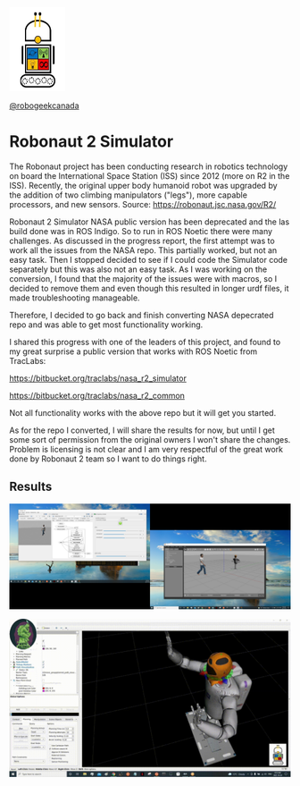 <img src="https://github.com/robogeekcanada/noetic_robots/blob/main/images/RG-logo.jpg" alt="alt text" width=100 height=150>

[@robogeekcanada](https://robo-geek.ca/)

# Robonaut 2 Simulator

The Robonaut project has been conducting research in robotics technology on board the International Space Station (ISS) since 2012 (more on R2 in the ISS). Recently, the original upper body humanoid robot was upgraded by the addition of two climbing manipulators ("legs"), more capable processors, and new sensors.
Source: https://robonaut.jsc.nasa.gov/R2/

Robonaut 2 Simulator NASA public version has been deprecated and the las build done was in ROS Indigo. So to run in ROS Noetic there were many challenges.
As discussed in the progress report, the first attempt was to work all the issues from the NASA repo. This partially worked, but not an easy task.
Then I stopped decided to see if I could code the Simulator code separately but this was also not an easy task. As I was working on the conversion, I found that the majority of the issues were with macros, so I decided to remove them and even though this resulted in longer urdf files, it made troubleshooting manageable.

Therefore, I decided to go back and finish converting NASA depecrated repo and was able to get most functionality working.

I shared this progress with one of the leaders of this project, and found to my great surprise a public version that works with ROS Noetic from TracLabs:

https://bitbucket.org/traclabs/nasa_r2_simulator 

https://bitbucket.org/traclabs/nasa_r2_common

Not all functionality works with the above repo but it will get you started. 

As for the repo I converted, I will share the results for now, but until I get some sort of permission from the original owners I won't share the changes. Problem  is licensing is not clear and I am very respectful of the great work done by Robonaut 2 team so I want to do things right.

## Results

![image](https://github.com/robogeekcanada/noetic_robots/blob/main/images/Gazebo%20camera%20and%20joint%20control.jpg)

![image](https://github.com/robogeekcanada/noetic_robots/blob/main/images/Robonaut_animation%20RG%20RN%20logo.gif)

 


